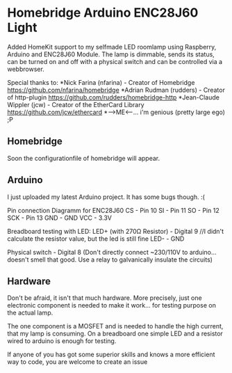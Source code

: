 # Homebridge Arduino ENC28J60 Light
Added HomeKit support to my selfmade LED roomlamp using Raspberry, Arduino and ENC28J60 Module.
The lamp is dimmable, sends its status, can be turned on and off with a physical switch and can be controlled via a webbrowser.

Special thanks to:
*Nick Farina (nfarina) - Creator of Homebridge https://github.com/nfarina/homebridge
*Adrian Rudman (rudders) - Creator of http-plugin https://github.com/rudders/homebridge-http
*Jean-Claude Wippler (jcw) - Creator of the EtherCard Library https://github.com/jcw/ethercard
*-->ME<--... i'm genious (pretty large ego) ;P


## Homebridge
Soon the configurationfile of homebridge will appear.

## Arduino
I just uploaded my latest Arduino project. It has some bugs though. :(

Pin connection Diagramm for ENC28J60
CS - Pin 10
SI - Pin 11
SO - Pin 12
SCK - Pin 13
GND - GND
VCC - 3.3V

Breadboard testing with LED:
LED+ (with 270Ω Resistor) - Digital 9 //I didn't calculate the resistor value, but the led is still fine
LED- - GND

Physical switch - Digital 8 (Don't directly connect ~230/110V to arduino... doesn't smell that good. Use a relay to galvanically insulate the circuits)


## Hardware
Don't be afraid, it isn't that much hardware. More precisely, just one electronic component is needed to make it work... for testing purpose on the actual lamp.

The one component is a MOSFET and is needed to handle the high current, that my lamp is consuming. On a breadboard one simple LED and a resistor wired to arduino is enough for testing.




If anyone of you has got some superior skills and knows a more efficient way to code, you are welcome to create an issue
